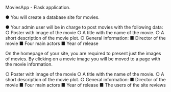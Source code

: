 MoviesApp - Flask application.

● You will create a database site for movies.

● Your admin user will be in charge to post movies with the following data:
○ Poster with image of the movie
○ A title with the name of the movie.
○ A short description of the movie plot.
○ General information:
■ Director of the movie
■ Four main actors
■ Year of release

On the homepage of your site, you are required to present just the images of movies.
By clicking on a movie image you will be moved to a page with the movie information.

○ Poster with image of the movie
○ A title with the name of the movie.
○ A short description of the movie plot.
○ General information:
■ Director of the movie
■ Four main actors
■ Year of release
■ The users of the site reviews
